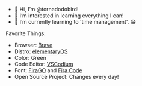 - 👋 Hi, I’m @tornadodobird!
- 👀 I’m interested in learning everything I can!
- 🌱 I’m currently learning to 'time management'. 😁

Favorite Things:

- Browser: [Brave](https:brave.com)
- Distro: [elementaryOS](https://elementary.io)
- Color: Green
- Code Editor: [VSCodium](https://vscodium.com)
- Font: [FiraGO](https://bboxtype.com/typefaces/FiraGO/) and [Fira Code](https://github.com/tonsky/FiraCode)
- Open Source Project: Changes every day!
